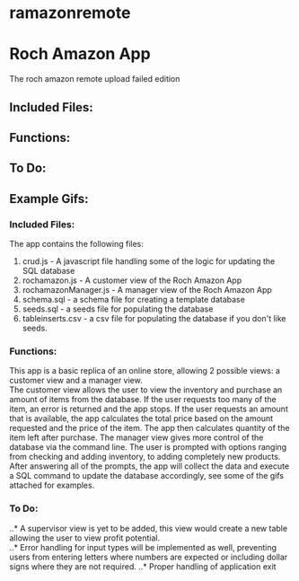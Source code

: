 # ramazonremote

# Roch Amazon App
The roch amazon remote upload failed edition

## Included Files:
## Functions:
## To Do:
## Example Gifs:

### Included Files:
The app contains the following files:
1. crud.js - A javascript file handling some of the logic for updating the SQL database
2. rochamazon.js - A customer view of the Roch Amazon App
3. rochamazonManager.js - A manager view of the Roch Amazon App
4. schema.sql - a schema file for creating a template database
5. seeds.sql - a seeds file for populating the database
6. tableinserts.csv - a csv file for populating the database if you don't like seeds.

### Functions:
This app is a basic replica of an online store, allowing 2 possible views: a customer view and a manager view.  
The customer view allows the user to view the inventory and purchase an amount of items from the database.  If the user requests too many of the item, an error is returned and the app stops.  If the user requests an amount that is available, the app calculates the total price based on the amount requested and the price of the item.  The app then calculates quantity of the item left after purchase.
The manager view gives more control of the database via the command line.  The user is prompted with options ranging from checking and adding inventory, to adding completely new products.  After answering all of the prompts, the app will collect the data and execute a SQL command to update the database accordingly, see some of the gifs attached for examples.

### To Do:
..* A supervisor view is yet to be added, this view would create a new table allowing the user to view profit potential.  
..* Error handling for input types will be implemented as well, preventing users from entering letters where numbers are expected or including dollar signs where they are not required. 
..* Proper handling of application exit
